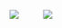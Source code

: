 <br>
<img src="http://c.andyhoppe.com/1485103563?output=static"> <span> &nbsp; &nbsp; &nbsp; &nbsp; &nbsp; </span> <img src="http://c.andyhoppe.com/1485234890?output=static">
<br>
<br>
